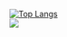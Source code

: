 [![Top Langs](https://github-readme-stats.vercel.app/api/top-langs/?username=bitbyte08)](https://github.com/anuraghazra/github-readme-stats)
<br>
<a href="https://bitbyte-itstory.Tistory.com/"><img src="https://img.shields.io/badge/Tistory-000000?style=flat-square&logo=Tistory&logoColor=white"/></a>
<!---
BitByte08/BitByte08 is a ✨ special ✨ repository because its `README.md` (this file) appears on your GitHub profile.
You can click the Preview link to take a look at your changes.
--->

